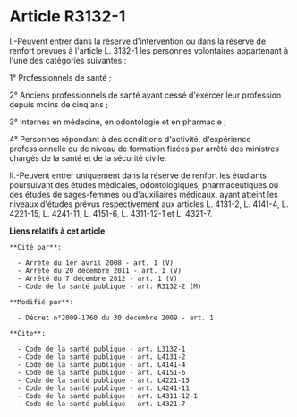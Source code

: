 # Article R3132-1

I.-Peuvent entrer dans la réserve d'intervention ou dans la réserve de renfort prévues à l'article L. 3132-1 les personnes
volontaires appartenant à l'une des catégories suivantes : 

1° Professionnels de santé ; 

2° Anciens professionnels de santé ayant cessé d'exercer leur profession depuis moins de cinq ans ; 

3° Internes en médecine, en odontologie et en pharmacie ; 

4° Personnes répondant à des conditions d'activité, d'expérience professionnelle ou de niveau de formation fixées par arrêté
des ministres chargés de la santé et de la sécurité civile. 

II.-Peuvent entrer uniquement dans la réserve de renfort les étudiants poursuivant des études médicales, odontologiques,
pharmaceutiques ou des études de sages-femmes ou d'auxiliaires médicaux, ayant atteint les niveaux d'études prévus
respectivement aux articles L. 4131-2, L. 4141-4, 
L. 4221-15, L. 4241-11, L. 4151-6, L. 4311-12-1 et L. 4321-7.

**Liens relatifs à cet article**

	**Cité par**:

	  - Arrêté du 1er avril 2008 - art. 1 (V)
	  - Arrêté du 20 décembre 2011 - art. 1 (V)
	  - Arrêté du 7 décembre 2012 - art. 1 (V)
	  - Code de la santé publique - art. R3132-2 (M)

	**Modifié par**:

	  - Décret n°2009-1760 du 30 décembre 2009 - art. 1

	**Cite**:

	  - Code de la santé publique - art. L3132-1
	  - Code de la santé publique - art. L4131-2
	  - Code de la santé publique - art. L4141-4
	  - Code de la santé publique - art. L4151-6
	  - Code de la santé publique - art. L4221-15
	  - Code de la santé publique - art. L4241-11
	  - Code de la santé publique - art. L4311-12-1
	  - Code de la santé publique - art. L4321-7
